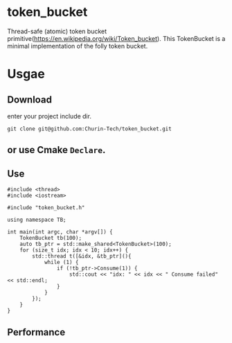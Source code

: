 # token_bucket
Thread-safe (atomic) token bucket primitive(https://en.wikipedia.org/wiki/Token_bucket). This TokenBucket is a minimal implementation of the folly token bucket.

# Usgae
## Download
enter your project include dir.  
```
git clone git@github.com:Churin-Tech/token_bucket.git
```
or use Cmake `Declare`.
---

## Use
```
#include <thread>
#include <iostream>

#include "token_bucket.h"

using namespace TB;

int main(int argc, char *argv[]) {
    TokenBucket tb(100);
    auto tb_ptr = std::make_shared<TokenBucket>(100);
    for (size_t idx; idx < 10; idx++) {
        std::thread t([&idx, &tb_ptr](){
            while (1) {
                if (!tb_ptr->Consume(1)) {
                    std::cout << "idx: " << idx << " Consume failed" << std::endl;
                }
            }
        });
    }
}
```

## Performance
